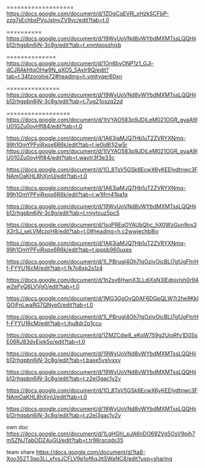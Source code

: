 
<!-- TypeScript -->
===================
https://docs.google.com/document/d/1ZOgCqEVRi_vHzkSCFbP-zzg7sEchbsPVoJstnvZV9vc/edit?tab=t.0

<!-- GIt -->
==========
https://docs.google.com/document/d/19WvUoVNd8vWYbdMXMTssLQQHijb12rhgpbn6jN-3c8g/edit?tab=t.xnmlqosshjxb
<!-- JavaScript -->
==============
https://docs.google.com/document/d/1On6byONP1z1_GJl-dCJRAkHtqOHw9N_qXO5_5AxIr9Q/edit?tab=t.34fzorohie72#heading=h.vmityqer60xn

<!-- socket -->
===============
https://docs.google.com/document/d/19WvUoVNd8vWYbdMXMTssLQQHijb12rhgpbn6jN-3c8g/edit?tab=t.7ug21oszq2zd


<!-- node js -->
==================
https://docs.google.com/document/d/1tVYAO583p9JDjLeM021OGR_gyaA9lU01GZu0oyHfl84/edit?tab=t.0

https://docs.google.com/document/d/1A63iaMJQ7Hb1uT2ZVRYXNmq-99h1OmYPFviRxpx6R6k/edit?tab=t.je0id61j2w5r
            <!-- micro service -->
https://docs.google.com/document/d/1tVYAO583p9JDjLeM021OGR_gyaA9lU01GZu0oyHfl84/edit?tab=t.waytr3f3e33c


<!-- Pgsql -->
https://docs.google.com/document/d/1O_8TsV5GSk6EcwX6yKEEIydtnwc3FNAmOaKHL8hXjnU/edit?tab=t.0

<!-- dsa -->

https://docs.google.com/document/d/1A63iaMJQ7Hb1uT2ZVRYXNmq-99h1OmYPFviRxpx6R6k/edit?tab=t.w1lfrn41ba1q


<!-- mocha,chai -->
https://docs.google.com/document/d/19WvUoVNd8vWYbdMXMTssLQQHijb12rhgpbn6jN-3c8g/edit?tab=t.rnjytxuz5pc5


<!-- vue -->

https://docs.google.com/document/d/1soPREqOYAUbQhc_hX0WzGun9os3X2rSJ_seLVMczpH8/edit?tab=t.0#heading=h.c2wwjechb8iv



<!-- React -->

https://docs.google.com/document/d/1A63iaMJQ7Hb1uT2ZVRYXNmq-99h1OmYPFviRxpx6R6k/edit?tab=t.ipppb960uxes


<!-- graphql react -->

https://docs.google.com/document/d/1l_PBrugI4Oh7lgOzjyOjcBLI7gfJgFhrHf-FYYU16cM/edit?tab=t.fk7o8xp2s1z4


<!-- next js -->

https://docs.google.com/document/d/1h2sv6HwnX3LLdiXsN3IEdpjxIsh0r94w2eFyQ6LVVg0/edit?tab=t.0



<!-- html css3 -->

https://docs.google.com/document/d/1MG3GgOvQ0AF6DGpQLW7r2he9KkIQOjFnLwaRG7QNyp0/edit?tab=t.0

<!-- graphql -->
https://docs.google.com/document/d/1l_PBrugI4Oh7lgOzjyOjcBLI7gfJgFhrHf-FYYU16cM/edit?tab=t.ihu8dr2p1ccu



<!-- redis -->
https://docs.google.com/document/d/1ZMZCdw8_eKqW759g2UioRfy1D0SsE06RJ83dyEiok5o/edit?tab=t.0



<!-- aws  -->
https://docs.google.com/document/d/19WvUoVNd8vWYbdMXMTssLQQHijb12rhgpbn6jN-3c8g/edit?tab=t.baxe5vslvxxy


<!-- devops -->

https://docs.google.com/document/d/19WvUoVNd8vWYbdMXMTssLQQHijb12rhgpbn6jN-3c8g/edit?tab=t.z2el3gac1y2v

<!-- rdbms/mysql/postgres -->
https://docs.google.com/document/d/1O_8TsV5GSk6EcwX6yKEEIydtnwc3FNAmOaKHL8hXjnU/edit?tab=t.0

<!-- angular js -->

https://docs.google.com/document/d/19WvUoVNd8vWYbdMXMTssLQQHijb12rhgpbn6jN-3c8g/edit?tab=t.z2el3gac1y2v



<!-- inventory -->

own doc
https://docs.google.com/document/d/1LgHGhl_pJA6nDO692Vq5OsV9pjh7mSZNJTabODZ4uGU/edit?tab=t.tr96rscqds35


team share
https://docs.google.com/document/d/1ta8-Xoo352T3qp3Lj_xfvsJCFLV9p1of6qJttSWaNC8/edit?usp=sharing

